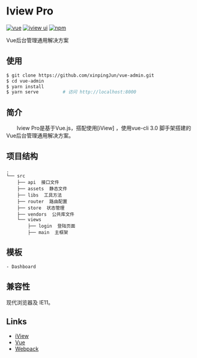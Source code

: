  
# Iview Pro

[![vue](https://img.shields.io/badge/vue-2.5.16-brightgreen.svg?style=flat-square)](https://github.com/vuejs/vue)
[![iview ui](https://img.shields.io/badge/iview-2.14.3-brightgreen.svg?style=flat-square)](https://github.com/iview/iview)
[![npm](https://img.shields.io/npm/l/express.svg)]()

 Vue后台管理通用解决方案

## 使用

```bash
$ git clone https://github.com/xinpingJun/vue-admin.git
$ cd vue-admin
$ yarn install
$ yarn serve         # 访问 http://localhost:8000
```

## 简介
&emsp;&emsp;Iview Pro是基于Vue.js，搭配使用[iView] ，使用vue-cli 3.0 脚手架搭建的 Vue后台管理通用解决方案。

## 项目结构
```shell
.
└── src
    ├── api  接口文件
    ├── assets  静态文件
    ├── libs  工具方法
    ├── router  路由配置
    ├── store  状态管理
    ├── vendors  公共库文件
    └── views
        ├── login  登陆页面
        ├── main  主框架
```
## 模板

```
- Dashboard
```

## 兼容性

现代浏览器及 IE11。


## Links

- [iView](https://github.com/iview/iview)
- [Vue](https://github.com/vuejs/vue)
- [Webpack](https://github.com/webpack/webpack)
 
